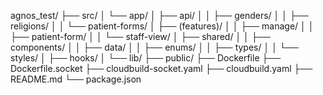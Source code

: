 agnos_test/
├── src/
│ └── app/
│ ├── api/
│ │ ├── genders/
│ │ ├── religions/
│ │ └── patient-forms/
│ ├── (features)/
│ │ ├── manage/
│ │ ├── patient-form/
│ │ └── staff-view/
│ ├── shared/
│ │ ├── components/
│ │ ├── data/
│ │ ├── enums/
│ │ ├── types/
│ │ └── styles/
│ ├── hooks/
│ └── lib/
├── public/
├── Dockerfile
├── Dockerfile.socket
├── cloudbuild-socket.yaml
├── cloudbuild.yaml
├── README.md
└── package.json
